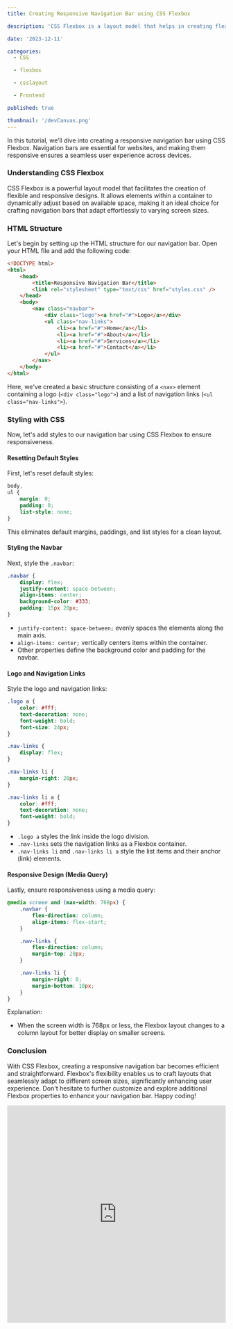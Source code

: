 ```yaml
---
title: Creating Responsive Navigation Bar using CSS Flexbox

description: 'CSS Flexbox is a layout model that helps in creating flexible and responsive layouts. It allows elements within a container to be dynamically arranged based on available space, making it perfect for designing navigation bars.'

date: '2023-12-11'

categories:
  - CSS

  - flexbox

  - csslayout

  - Frontend

published: true

thumbnail: '/devCanvas.png'
---
```


In this tutorial, we’ll dive into creating a responsive navigation bar using CSS Flexbox. Navigation bars are essential for websites, and making them responsive ensures a seamless user experience across devices.

### Understanding CSS Flexbox

CSS Flexbox is a powerful layout model that facilitates the creation of flexible and responsive designs. It allows elements within a container to dynamically adjust based on available space, making it an ideal choice for crafting navigation bars that adapt effortlessly to varying screen sizes.

### HTML Structure

Let's begin by setting up the HTML structure for our navigation bar. Open your HTML file and add the following code:

```html
<!DOCTYPE html>
<html>
	<head>
		<title>Responsive Navigation Bar</title>
		<link rel="stylesheet" type="text/css" href="styles.css" />
	</head>
	<body>
		<nav class="navbar">
			<div class="logo"><a href="#">Logo</a></div>
			<ul class="nav-links">
				<li><a href="#">Home</a></li>
				<li><a href="#">About</a></li>
				<li><a href="#">Services</a></li>
				<li><a href="#">Contact</a></li>
			</ul>
		</nav>
	</body>
</html>
```

Here, we've created a basic structure consisting of a `<nav>` element containing a logo (`<div class="logo">`) and a list of navigation links (`<ul class="nav-links">`).

### Styling with CSS

Now, let's add styles to our navigation bar using CSS Flexbox to ensure responsiveness.

#### Resetting Default Styles

First, let's reset default styles:

```css
body,
ul {
	margin: 0;
	padding: 0;
	list-style: none;
}
```

This eliminates default margins, paddings, and list styles for a clean layout.

#### Styling the Navbar

Next, style the `.navbar`:

```css
.navbar {
	display: flex;
	justify-content: space-between;
	align-items: center;
	background-color: #333;
	padding: 15px 20px;
}
```

- `justify-content: space-between;` evenly spaces the elements along the main axis.
- `align-items: center;` vertically centers items within the container.
- Other properties define the background color and padding for the navbar.

#### Logo and Navigation Links

Style the logo and navigation links:

```css
.logo a {
	color: #fff;
	text-decoration: none;
	font-weight: bold;
	font-size: 24px;
}

.nav-links {
	display: flex;
}

.nav-links li {
	margin-right: 20px;
}

.nav-links li a {
	color: #fff;
	text-decoration: none;
	font-weight: bold;
}
```

- `.logo a` styles the link inside the logo division.
- `.nav-links` sets the navigation links as a Flexbox container.
- `.nav-links li` and `.nav-links li a` style the list items and their anchor (link) elements.

#### Responsive Design (Media Query)

Lastly, ensure responsiveness using a media query:

```css
@media screen and (max-width: 768px) {
	.navbar {
		flex-direction: column;
		align-items: flex-start;
	}

	.nav-links {
		flex-direction: column;
		margin-top: 20px;
	}

	.nav-links li {
		margin-right: 0;
		margin-bottom: 10px;
	}
}
```

Explanation:

- When the screen width is 768px or less, the Flexbox layout changes to a column layout for better display on smaller screens.

### Conclusion

With CSS Flexbox, creating a responsive navigation bar becomes efficient and straightforward. Flexbox's flexibility enables us to craft layouts that seamlessly adapt to different screen sizes, significantly enhancing user experience. Don't hesitate to further customize and explore additional Flexbox properties to enhance your navigation bar. Happy coding!

<iframe
  title="embed"
  src="https://snippet-bice.vercel.app/play/hm4MW1/embed"
  frameborder="0"
  height="500px"
  width="100%"
  loading="lazy"  
/>
